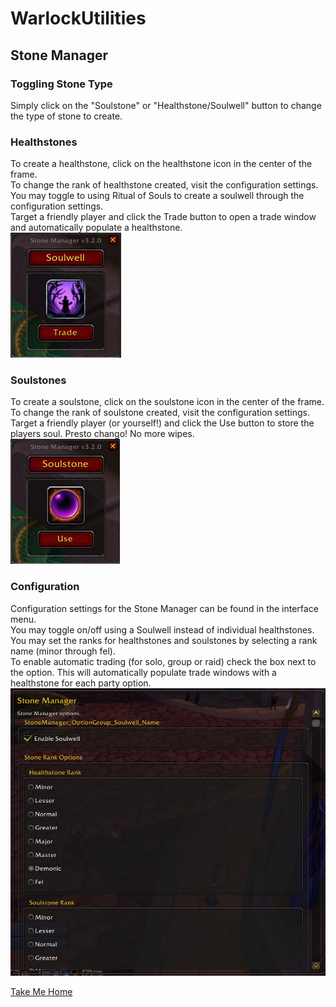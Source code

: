 # WarlockUtilities  

## Stone Manager  

### Toggling Stone Type
Simply click on the "Soulstone" or "Healthstone/Soulwell" button to change the type of stone to create.  

### Healthstones  

To create a healthstone, click on the healthstone icon in the center of the frame.  
To change the rank of healthstone created, visit the configuration settings.  
You may toggle to using Ritual of Souls to create a soulwell through the configuration settings.  
Target a friendly player and click the Trade button to open a trade window and automatically populate a healthstone.  
![Stone Manager - Healthstones](https://github.com/kylefortin/WarlockUtilities/blob/3.4.0/Images/StoneManager2.jpg?raw=true)  

### Soulstones
To create a soulstone, click on the soulstone icon in the center of the frame.  
To change the rank of soulstone created, visit the configuration settings.  
Target a friendly player (or yourself!) and click the Use button to store the players soul. Presto chango! No more wipes.  
![Stone Manager - Soulstones](https://github.com/kylefortin/WarlockUtilities/blob/3.4.0/Images/StoneManager.jpg?raw=true)  

### Configuration  

Configuration settings for the Stone Manager can be found in the interface menu.  
You may toggle on/off using a Soulwell instead of individual healthstones.  
You may set the ranks for healthstones and soulstones by selecting a rank name (minor through fel).  
To enable automatic trading (for solo, group or raid) check the box next to the option. This will automatically populate trade windows with a healthstone for each party option.  
![Stone Manager - Configuration](https://github.com/kylefortin/WarlockUtilities/blob/3.4.0/Images/StoneManagerConfig.jpg?raw=true)  

[Take Me Home](https://github.com/kylefortin/WarlockUtilities/blob/3.4.0/README.md)